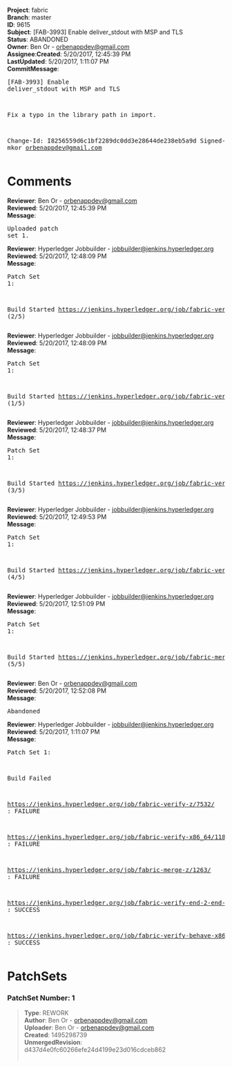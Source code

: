 <strong>Project</strong>: fabric</br><strong>Branch</strong>: master<br><strong>ID</strong>: 9615<br><strong>Subject</strong>: [FAB-3993] Enable deliver_stdout with MSP and TLS<br><strong>Status</strong>: ABANDONED<br><strong>Owner</strong>: Ben Or - orbenappdev@gmail.com<br><strong>Assignee</strong>:<strong>Created</strong>: 5/20/2017, 12:45:39 PM<br><strong>LastUpdated</strong>: 5/20/2017, 1:11:07 PM<br><strong>CommitMessage</strong>:<br><pre>[FAB-3993] Enable deliver_stdout with MSP and TLS

Fix a typo in the library path in import.

Change-Id: I8256559d6c1bf2289dc0dd3e28644de238eb5a9d
Signed-off-by: mkor <orbenappdev@gmail.com>
</pre><h1>Comments</h1><strong>Reviewer</strong>: Ben Or - orbenappdev@gmail.com<br><strong>Reviewed</strong>: 5/20/2017, 12:45:39 PM<br><strong>Message</strong>: <pre>Uploaded patch set 1.</pre><strong>Reviewer</strong>: Hyperledger Jobbuilder - jobbuilder@jenkins.hyperledger.org<br><strong>Reviewed</strong>: 5/20/2017, 12:48:09 PM<br><strong>Message</strong>: <pre>Patch Set 1:

Build Started https://jenkins.hyperledger.org/job/fabric-verify-end-2-end-x86_64/3411/ (2/5)</pre><strong>Reviewer</strong>: Hyperledger Jobbuilder - jobbuilder@jenkins.hyperledger.org<br><strong>Reviewed</strong>: 5/20/2017, 12:48:09 PM<br><strong>Message</strong>: <pre>Patch Set 1:

Build Started https://jenkins.hyperledger.org/job/fabric-verify-x86_64/11880/ (1/5)</pre><strong>Reviewer</strong>: Hyperledger Jobbuilder - jobbuilder@jenkins.hyperledger.org<br><strong>Reviewed</strong>: 5/20/2017, 12:48:37 PM<br><strong>Message</strong>: <pre>Patch Set 1:

Build Started https://jenkins.hyperledger.org/job/fabric-verify-behave-x86_64/5940/ (3/5)</pre><strong>Reviewer</strong>: Hyperledger Jobbuilder - jobbuilder@jenkins.hyperledger.org<br><strong>Reviewed</strong>: 5/20/2017, 12:49:53 PM<br><strong>Message</strong>: <pre>Patch Set 1:

Build Started https://jenkins.hyperledger.org/job/fabric-verify-z/7532/ (4/5)</pre><strong>Reviewer</strong>: Hyperledger Jobbuilder - jobbuilder@jenkins.hyperledger.org<br><strong>Reviewed</strong>: 5/20/2017, 12:51:09 PM<br><strong>Message</strong>: <pre>Patch Set 1:

Build Started https://jenkins.hyperledger.org/job/fabric-merge-z/1263/ (5/5)</pre><strong>Reviewer</strong>: Ben Or - orbenappdev@gmail.com<br><strong>Reviewed</strong>: 5/20/2017, 12:52:08 PM<br><strong>Message</strong>: <pre>Abandoned</pre><strong>Reviewer</strong>: Hyperledger Jobbuilder - jobbuilder@jenkins.hyperledger.org<br><strong>Reviewed</strong>: 5/20/2017, 1:11:07 PM<br><strong>Message</strong>: <pre>Patch Set 1:

Build Failed 

https://jenkins.hyperledger.org/job/fabric-verify-z/7532/ : FAILURE

https://jenkins.hyperledger.org/job/fabric-verify-x86_64/11880/ : FAILURE

https://jenkins.hyperledger.org/job/fabric-merge-z/1263/ : FAILURE

https://jenkins.hyperledger.org/job/fabric-verify-end-2-end-x86_64/3411/ : SUCCESS

https://jenkins.hyperledger.org/job/fabric-verify-behave-x86_64/5940/ : SUCCESS</pre><h1>PatchSets</h1><h3>PatchSet Number: 1</h3><blockquote><strong>Type</strong>: REWORK<br><strong>Author</strong>: Ben Or - orbenappdev@gmail.com<br><strong>Uploader</strong>: Ben Or - orbenappdev@gmail.com<br><strong>Created</strong>: 1495298739<br><strong>UnmergedRevision</strong>: d437d4e0fc60266efe24d4199e23d016cdceb862<br><br></blockquote>